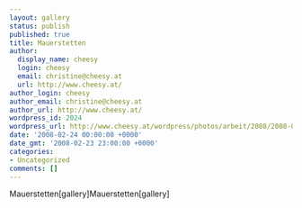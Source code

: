 ```yaml
---
layout: gallery
status: publish
published: true
title: Mauerstetten
author:
  display_name: cheesy
  login: cheesy
  email: christine@cheesy.at
  url: http://www.cheesy.at/
author_login: cheesy
author_email: christine@cheesy.at
author_url: http://www.cheesy.at/
wordpress_id: 2024
wordpress_url: http://www.cheesy.at/wordpress/photos/arbeit/2008/2008-02-2/
date: '2008-02-24 00:00:00 +0000'
date_gmt: '2008-02-23 23:00:00 +0000'
categories:
- Uncategorized
comments: []
---
```

<!--:de-->Mauerstetten[gallery]<!--:--><!--:en-->Mauerstetten[gallery]<!--:-->
